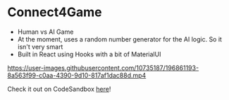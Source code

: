 # Connect4Game

- Human vs AI Game
- At the moment, uses a random number generator for the AI logic. So it isn't very smart
- Built in React using Hooks with a bit of MaterialUI

https://user-images.githubusercontent.com/10735187/196861193-8a563f99-c0aa-4390-9d10-817af1dac88d.mp4  

Check it out on CodeSandbox [here](https://codesandbox.io/s/connect4-practice-materialui-hooks-forked-8l0p8q?file=/src/index.js)!

